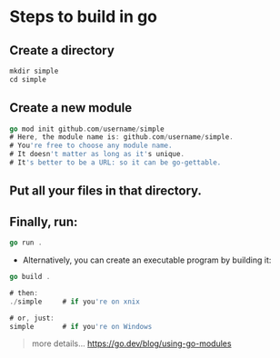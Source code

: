 # Steps to build in go

## Create a directory

```go
mkdir simple
cd simple
```

## Create a new module

```go
go mod init github.com/username/simple
# Here, the module name is: github.com/username/simple.
# You're free to choose any module name.
# It doesn't matter as long as it's unique.
# It's better to be a URL: so it can be go-gettable.
```
## Put all your files in that directory.
## Finally, run:

```go
go run .
```

- Alternatively, you can create an executable program by building it:

```go
go build .

# then:
./simple     # if you're on xnix

# or, just:
simple       # if you're on Windows
```
>more details... https://go.dev/blog/using-go-modules
